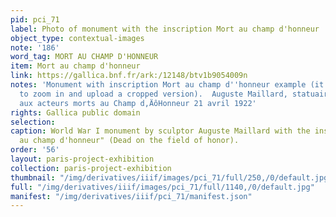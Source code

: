 ```yaml
---
pid: pci_71
label: Photo of monument with the inscription Mort au champ d'honneur
object_type: contextual-images
note: '186'
word_tag: MORT AU CHAMP D'HONNEUR
item: Mort au champ d'honneur
link: https://gallica.bnf.fr/ark:/12148/btv1b9054009n
notes: 'Monument with inscription Mort au champ d''honneur example (it''s possible
  to zoom in and upload a cropped version).  Auguste Maillard, statuaire : le monument
  aux acteurs morts au Champ d‚ÄôHonneur 21 avril 1922'
rights: Gallica public domain
selection: 
caption: World War I monument by sculptor Auguste Maillard with the inscription "Mort
  au champ d'honneur" (Dead on the field of honor).
order: '56'
layout: paris-project-exhibition
collection: paris-project-exhibition
thumbnail: "/img/derivatives/iiif/images/pci_71/full/250,/0/default.jpg"
full: "/img/derivatives/iiif/images/pci_71/full/1140,/0/default.jpg"
manifest: "/img/derivatives/iiif/pci_71/manifest.json"
---
```

